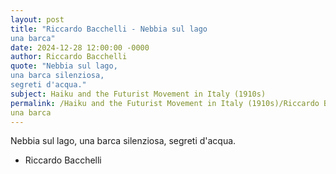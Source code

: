 ```yaml
---
layout: post
title: "Riccardo Bacchelli - Nebbia sul lago
una barca"
date: 2024-12-28 12:00:00 -0000
author: Riccardo Bacchelli
quote: "Nebbia sul lago,
una barca silenziosa,
segreti d'acqua."
subject: Haiku and the Futurist Movement in Italy (1910s)
permalink: /Haiku and the Futurist Movement in Italy (1910s)/Riccardo Bacchelli/Riccardo Bacchelli - Nebbia sul lago
una barca
---
```


Nebbia sul lago,
una barca silenziosa,
segreti d'acqua.

- Riccardo Bacchelli
